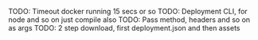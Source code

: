 

TODO: Timeout docker running 15 secs or so
TODO: Deployment CLI, for node and so on just compile also
TODO: Pass method, headers and so on as args
TODO: 2 step download, first deployment.json and then assets
